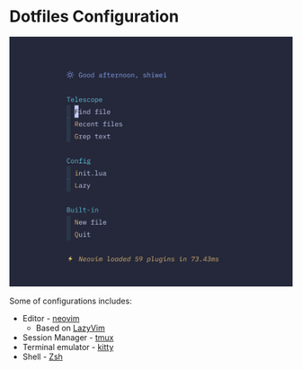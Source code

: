 # Dotfiles Configuration

![neovim](/imgs/neovim.png)

Some of configurations includes:
  
  * Editor - [neovim](https://neovim.io/) 
    * Based on [LazyVim](https://github.com/LazyVim/LazyVim)
  * Session Manager - [tmux](https://github.com/tmux/tmux/wiki)
  * Terminal emulator - [kitty](https://github.com/kovidgoyal/kitty)
  * Shell - [Zsh](https://zsh.sourceforge.io/)
